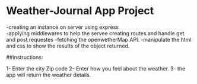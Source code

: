 # Weather-Journal App Project
-creating an instance on server using express  
-applying middlewares to help the servee creating routes and handle get and post requestes
-fetching the openwetherMap API.
-manipulate the html and css to show the results of the object returned.

##instructions:

1- Enter the city Zip code 
2- Enter how you feel about the weather.
3- the app will return the weather details.